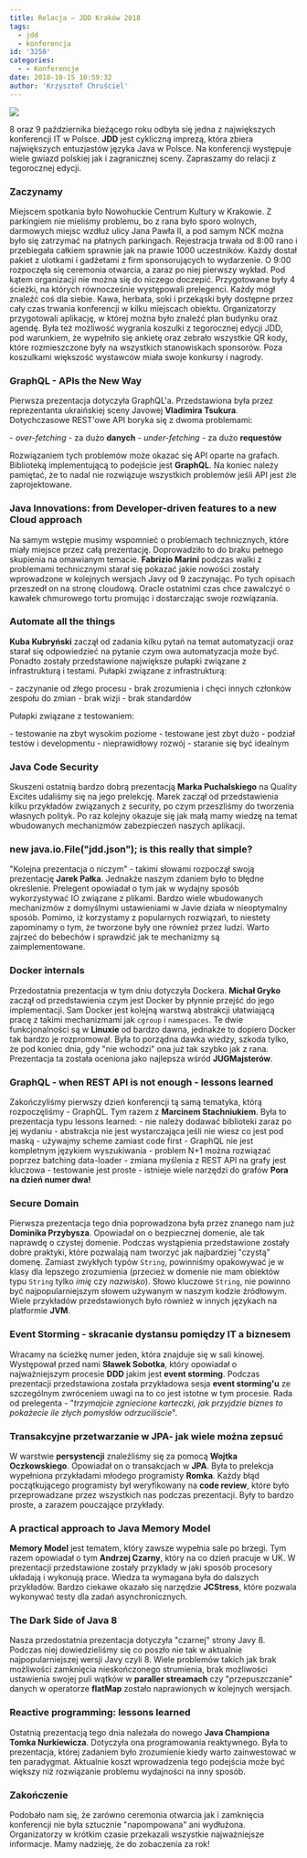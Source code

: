 ```yaml
---
title: Relacja – JDD Kraków 2018
tags:
  - jdd
  - konferencja
id: '3250'
categories:
  - - Konferencje
date: 2018-10-15 10:59:32
author: 'Krzysztof Chruściel'
---
```


![](http://codecouple.pl/wp-content/uploads/2018/08/jdd.png)

8 oraz 9 października bieżącego roku odbyła się jedna z największych konferencji IT w Polsce. **JDD** jest cykliczną imprezą, która zbiera największych entuzjastów języka Java w Polsce. Na konferencji występuje wiele gwiazd polskiej jak i zagranicznej sceny. Zapraszamy do relacji z tegorocznej edycji.
<!-- more -->
### Zaczynamy

Miejscem spotkania było Nowohuckie Centrum Kultury w Krakowie. Z parkingiem nie mieliśmy problemu, bo z rana było sporo wolnych, darmowych miejsc wzdłuż ulicy Jana Pawła II, a pod samym NCK można było się zatrzymać na płatnych parkingach. Rejestracja trwała od 8:00 rano i przebiegała całkiem sprawnie jak na prawie 1000 uczestników. Każdy dostał pakiet z ulotkami i gadżetami z firm sponsorujących to wydarzenie. O 9:00 rozpoczęła się ceremonia otwarcia, a zaraz po niej pierwszy wykład. Pod kątem organizacji nie można się do niczego doczepić. Przygotowane były 4 ścieżki, na których równocześnie występowali prelegenci. Każdy mógł znaleźć coś dla siebie. Kawa, herbata, soki i przekąski były dostępne przez cały czas trwania konferencji w kilku miejscach obiektu. Organizatorzy przygotowali aplikację, w której można było znaleźć plan budynku oraz agendę. Była też możliwość wygrania koszulki z tegorocznej edycji JDD, pod warunkiem, że wypełniło się ankietę oraz zebrało wszystkie QR kody, które rozmieszczone były na wszystkich stanowiskach sponsorów. Poza koszulkami większość wystawców miała swoje konkursy i nagrody.

### GraphQL - APIs the New Way

Pierwsza prezentacja dotyczyła GraphQL'a. Przedstawiona była przez reprezentanta ukraińskiej sceny Javowej **Vladimira Tsukura**. Dotychczasowe REST'owe API boryka się z dwoma problemami:

\- _over-fetching_ - za dużo **danych** - _under-fetching_ - za dużo **requestów**

Rozwiązaniem tych problemów może okazać się API oparte na grafach. Biblioteką implementującą to podejście jest **GraphQL**. Na koniec należy pamiętać, że to nadal nie rozwiązuje wszystkich problemów jeśli API jest źle zaprojektowane.

### Java Innovations: from Developer-driven features to a new Cloud approach

Na samym wstępie musimy wspomnieć o problemach technicznych, które miały miejsce przez całą prezentację. Doprowadziło to do braku pełnego skupienia na omawianym temacie. **Fabrizio Marini** podczas walki z problemami technicznymi starał się pokazać jakie nowości zostały wprowadzone w kolejnych wersjach Javy od 9 zaczynając. Po tych opisach przeszedł on na stronę cloudową. Oracle ostatnimi czas chce zawalczyć o kawałek chmurowego tortu promując i dostarczając swoje rozwiązania.

### Automate all the things

**Kuba Kubryński** zaczął od zadania kilku pytań na temat automatyzacji oraz starał się odpowiedzieć na pytanie czym owa automatyzacja może być. Ponadto zostały przedstawione największe pułapki związane z infrastrukturą i testami. Pułapki związane z infrastrukturą:

\- zaczynanie od złego procesu - brak zrozumienia i chęci innych członków zespołu do zmian - brak wizji - brak standardów

Pułapki związane z testowaniem:

\- testowanie na zbyt wysokim poziome - testowane jest zbyt dużo - podział testów i developmentu - nieprawidłowy rozwój - staranie się być idealnym

### Java Code Security

Skuszeni ostatnią bardzo dobrą prezentacją **Marka Puchalskiego** na Quality Excites udaliśmy się na jego prelekcję. Marek zaczął od przedstawienia kilku przykładów związanych z security, po czym przeszliśmy do tworzenia własnych polityk. Po raz kolejny okazuje się jak małą mamy wiedzę na temat wbudowanych mechanizmów zabezpieczeń naszych aplikacji.

### new java.io.File("jdd.json"); is this really that simple?

"Kolejna prezentacja o niczym" - takimi słowami rozpoczął swoją prezentację **Jarek Pałka**. Jednakże naszym zdaniem było to błędne określenie. Prelegent opowiadał o tym jak w wydajny sposób wykorzystywać IO związane z plikami. Bardzo wiele wbudowanych mechanizmów z domyślnymi ustawieniami w Javie działa w nieoptymalny sposób. Pomimo, iż korzystamy z popularnych rozwiązań, to niestety zapominamy o tym, że tworzone były one również przez ludzi. Warto zajrzeć do bebechów i sprawdzić jak te mechanizmy są zaimplementowane.

### Docker internals

Przedostatnia prezentacja w tym dniu dotyczyła Dockera. **Michał Gryko** zaczął od przedstawienia czym jest Docker by płynnie przejść do jego implementacji. Sam Docker jest kolejną warstwą abstrakcji ułatwiającą pracę z takimi mechanizmami jak `cgroup` i `namespaces`. Te dwie funkcjonalności są w **Linuxie** od bardzo dawna, jednakże to dopiero Docker tak bardzo je rozpromował. Była to porządna dawka wiedzy, szkoda tylko, że pod koniec dnia, gdy "nie wchodzi" ona już tak szybko jak z rana. Prezentacja ta została oceniona jako najlepsza wśród **JUGMajsterów**.

### GraphQL - when REST API is not enough - lessons learned

Zakończyliśmy pierwszy dzień konferencji tą samą tematyka, którą rozpoczęliśmy - GraphQL. Tym razem z **Marcinem Stachniukiem**. Była to prezentacja typu lessons learned: - nie należy dodawać biblioteki zaraz po jej wydaniu - abstrakcja nie jest wystarczająca jeśli nie wiesz co jest pod maską - używajmy scheme zamiast code first - GraphQL nie jest kompletnym językiem wyszukiwania - problem N+1 można rozwiązać poprzez batching data-loader - zmiana myślenia z REST API na grafy jest kluczowa - testowanie jest proste - istnieje wiele narzędzi do grafów **Pora na dzień numer dwa!**

### Secure Domain

Pierwsza prezentacja tego dnia poprowadzona była przez znanego nam już **Dominika Przybysza**. Opowiadał on o bezpiecznej domenie, ale tak naprawdę o czystej domenie. Podczas wystąpienia przedstawione zostały dobre praktyki, które pozwalają nam tworzyć jak najbardziej "czystą" domenę. Zamiast zwykłych typów `String`, powinniśmy opakowywać je w klasy dla lepszego zrozumienia (przecież w domenie nie mam obiektów typu `String` tylko _imię_ czy _nazwisko_). Słowo kluczowe `String`, nie powinno być najpopularniejszym słowem używanym w naszym kodzie źródłowym. Wiele przykładów przedstawionych było również w innych językach na platformie **JVM**.

### Event Storming - skracanie dystansu pomiędzy IT a biznesem

Wracamy na ścieżkę numer jeden, która znajduje się w sali kinowej. Występował przed nami **Sławek Sobotka**, który opowiadał o najważniejszym procesie **DDD** jakim jest **event storming**. Podczas prezentacji przedstawiona została przykładowa sesja **event storming'u** ze szczególnym zwróceniem uwagi na to co jest istotne w tym procesie. Rada od prelegenta - "_trzymajcie zgniecione karteczki, jak przyjdzie biznes to pokażecie ile złych pomysłów odrzuciliście_".

### Transakcyjne przetwarzanie w JPA- jak wiele można zepsuć

W warstwie **persystencji** znaleźliśmy się za pomocą **Wojtka Oczkowskiego**. Opowiadał on o transakcjach w **JPA**. Była to prelekcja wypełniona przykładami młodego programisty **Romka**. Każdy błąd początkującego programisty był weryfikowany na **code review**, które było przeprowadzane przez wszystkich nas podczas prezentacji. Były to bardzo proste, a zarazem pouczające przykłady.

### A practical approach to Java Memory Model

**Memory Model** jest tematem, który zawsze wypełnia sale po brzegi. Tym razem opowiadał o tym **Andrzej Czarny**, który na co dzień pracuje w UK. W prezentacji przedstawione zostały przykłady w jaki sposób procesory układają i wykonują prace. Wiedza ta wymagana była do dalszych przykładów. Bardzo ciekawe okazało się narzędzie **JCStress**, które pozwala wykonywać testy dla zadań asynchronicznych.

### The Dark Side of Java 8

Nasza przedostatnia prezentacja dotyczyła "czarnej" strony Javy 8. Podczas niej dowiedzieliśmy się co poszło nie tak w aktualnie najpopularniejszej wersji Javy czyli 8. Wiele problemów takich jak brak możliwości zamknięcia nieskończonego strumienia, brak możliwości ustawienia swojej puli wątków w **paraller streamach** czy "przepuszczanie" danych w operatorze **flatMap** zostało naprawionych w kolejnych wersjach.

### Reactive programming: lessons learned

Ostatnią prezentacją tego dnia należała do nowego **Java Championa Tomka Nurkiewicza**. Dotyczyła ona programowania reaktywnego. Była to prezentacja, której zadaniem było zrozumienie kiedy warto zainwestować w ten paradygmat. Aktualnie koszt wprowadzenia tego podejścia może być większy niż rozwiązanie problemu wydajności na inny sposób.

### Zakończenie

Podobało nam się, że zarówno ceremonia otwarcia jak i zamknięcia konferencji nie była sztucznie "napompowana" ani wydłużona. Organizatorzy w krótkim czasie przekazali wszystkie najważniejsze informacje. Mamy nadzieję, że do zobaczenia za rok!